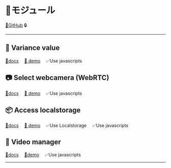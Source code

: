 # 📁モジュール
[🐙GitHub](https://github.com/NanaNakamura/module) 🔒

---

## 🔢 Variance value
[🐙docs](https://github.com/NanaNakamura/module/tree/master/src/js/modules/variance)　
[🔗 demo](https://nananakamura.github.io/modules/variance/)　
✅Use javascripts

## 📷 Select webcamera (WebRTC)
[🐙docs](https://github.com/NanaNakamura/module/tree/master/src/js/modules/webcamera)　
[🔗 demo](https://nananakamura.github.io/modules/webcamera/)　
✅Use javascripts

## 📦 Access localstorage
[🐙docs](https://github.com/NanaNakamura/module/tree/master/src/js/modules/localstorage)　
[🔗 demo](https://nananakamura.github.io/modules/localstorage/)　
✅Use Localstorage　
✅Use javascripts

## 📼 Video manager
[🐙docs](https://github.com/NanaNakamura/module/tree/master/src/js/modules/video)　
[🔗demo](https://nananakamura.github.io/modules/video/)　
✅Use javascripts

---